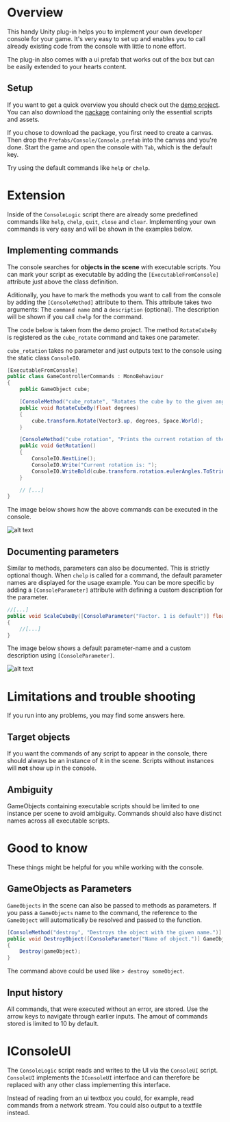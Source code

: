 # Overview

This handy Unity plug-in helps you to implement your own developer console for your game. It's very easy to set up and enables you to call already existing code from the console with little to none effort.

The plug-in also comes with a ui prefab that works out of the box but can be easily extended to your hearts content.

## Setup

If you want to get a quick overview you should check out the [demo project](https://github.com/Moolt/UnityIngameConsole/archive/master.zip). 
You can also download the [package](https://github.com/Moolt/UnityIngameConsole/raw/master/ingame-console.unitypackage) containing only the essential scripts and assets.

If you chose to download the package, you first need to create a canvas. Then drop the `Prefabs/Console/Console.prefab` into the canvas and you're done. Start the game and open the console with `Tab`, which is the default key.

Try using the default commands like `help` or `chelp`.

# Extension
Inside of the `ConsoleLogic` script there are already some predefined commands like `help`, `chelp`, `quit`, `close` and `clear`.
Implementing your own commands is very easy and will be shown in the examples below.

## Implementing commands

The console searches for __objects in the scene__ with executable scripts. You can mark your script as executable by adding the `[ExecutableFromConsole]` attribute just above the class definition.

Aditionally, you have to mark the methods you want to call from the console by adding the `[ConsoleMethod]` attribute to them. This attribute takes two arguments: The `command name` and a `description` (optional). The description will be shown if you call `chelp` for the command.

The code below is taken from the demo project. The method `RotateCubeBy` is registered as the `cube_rotate` command and takes one parameter.

`cube_rotation` takes no parameter and just outputs text to the console using the static class `ConsoleIO`.

```csharp
[ExecutableFromConsole]
public class GameControllerCommands : MonoBehaviour
{
    public GameObject cube;

    [ConsoleMethod("cube_rotate", "Rotates the cube by to the given angle.")]
    public void RotateCubeBy(float degrees)
    {
        cube.transform.Rotate(Vector3.up, degrees, Space.World);
    }

    [ConsoleMethod("cube_rotation", "Prints the current rotation of the cube.")]
    public void GetRotation()
    {
        ConsoleIO.NextLine();
        ConsoleIO.Write("Current rotation is: ");
        ConsoleIO.WriteBold(cube.transform.rotation.eulerAngles.ToString());
    }

    // [...]
}
```

The image below shows how the above commands can be executed in the console.

![alt text](https://raw.githubusercontent.com/Moolt/UnityIngameConsole/master/Documentation/screenshot.gif "screenshot")

## Documenting parameters

Similar to methods, parameters can also be documented. This is strictly optional though.
When `chelp` is called for a command, the default parameter names are displayed for the usage example.
You can be more specific by adding a `[ConsoleParameter]` attribute with defining a custom description for the parameter.

```csharp
//[...]
public void ScaleCubeBy([ConsoleParameter("Factor. 1 is default")] float factor)
{
    //[...]
}
```

The image below shows a default parameter-name and a custom description using `[ConsoleParameter]`.

![alt text](https://raw.githubusercontent.com/Moolt/UnityIngameConsole/master/Documentation/chelp.png "screenshot")

# Limitations and trouble shooting

If you run into any problems, you may find some answers here.

## Target objects

If you want the commands of any script to appear in the console, there should always be an instance of it in the scene.
Scripts without instances will __not__ show up in the console.

## Ambiguity

GameObjects containing executable scripts should be limited to one instance per scene to avoid ambiguity.
Commands should also have distinct names across all executable scripts.

# Good to know

These things might be helpful for you while working with the console.

## GameObjects as Parameters

`GameObjects` in the scene can also be passed to methods as parameters.
If you pass a `GameObjects` name to the command, the reference to the `GameObject` will automatically be resolved and passed to the function.

```csharp
[ConsoleMethod("destroy", "Destroys the object with the given name.")]
public void DestroyObject([ConsoleParameter("Name of object.")] GameObject gameObject)
{
    Destroy(gameObject);
}
```

The command above could be used like ``> destroy someObject``.

## Input history

All commands, that were executed without an error, are stored. Use the arrow keys to navigate through earlier inputs.
The amout of commands stored is limited to 10 by default.

# IConsoleUI

The `ConsoleLogic` script reads and writes to the UI via the `ConsoleUI` script. `ConsoleUI` implements the `IConsoleUI` interface and can therefore be replaced with any other class implementing this interface.

Instead of reading from an ui textbox you could, for example, read commands from a network stream. You could also output to a textfile instead.
